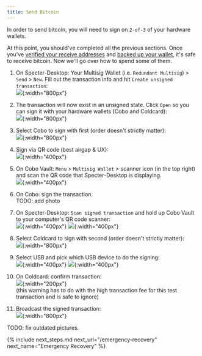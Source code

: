```yaml
---
title: Send Bitcoin
---
```


In order to send bitcoin, you will need to sign on `2-of-3` of your hardware wallets.

At this point, you should've completed all the previous sections.
Once you've [verified your receive addresses](/verify-receive-address) and [backed up your wallet](/backup-wallet), it's safe to receive bitcoin.
Now we'll go over how to spend some of them.

1. On Specter-Desktop: Your Multisig Wallet (i.e. `Redundant Multisig`) > `Send` > `New`. Fill out the transaction info and hit `Create unsigned transaction`:  
![](/assets/img/send-bitcoin-specter-create-skeleton.png){:width="800px"}  

1. The transaction will now exist in an unsigned state.
Click `Open` so you can sign it with your hardware wallets (Cobo and Coldcard):  
![](/assets/img/send-bitcoin-specter-unsigned-skeleton.png){:width="800px"}  

1. Select Cobo to sign with first (order doesn't strictly matter):  
![](/assets/img/send-bitcoin-specter-open-skeleton-cobo.png){:width="800px"}  

1. Sign via QR code (best airgap & UX):  
![](/assets/img/send-bitcoin-specter-sign-cobo.png){:width="400px"}  

1. On Cobo Vault: `Menu` > `Multisig Wallet` > scanner icon (in the top right) and scan the QR code that Specter-Desktop is displaying.  
![](/assets/img/send-bitcoin-cobo-scan-icon.jpg){:width="400px"}  

1. On Cobo: sign the transaction.  
TODO: add photo  

1. On Specter-Desktop: `Scan signed transaction` and hold up Cobo Vault to your computer's QR code scanner:  
![](/assets/img/send-bitcoin-specter-cobo-scan.jpg){:width="400px"} ![](/assets/img/send-bitcoin-specter-cobo-qr.jpeg){:width="400px"}  

1. Select Coldcard to sign with second (order doesn't strictly matter):  
![](/assets/img/send-bitcoin-specter-open-skeleton-coldcard.png){:width="800px"}

1. Select USB and pick which USB device to do the signing:  
![](/assets/img/send-bitcoin-coldcard-sign-type.png){:width="400px"} ![](/assets/img/send-bitcoin-coldcard-sign-usb.png){:width="400px"}    

1. On Coldcard: confirm transaction:  
![](/assets/img/send-bitcoin-coldcard-device-confirmation.jpeg){:width="200px"}  
(this warning has to do with the high transaction fee for this test transaction and is safe to ignore)

1. Broadcast the signed transaction:  
![](/assets/img/send-bitcoin-specter-broadcast.png){:width="800px"}  


TODO: fix outdated pictures.


{% include next_steps.md next_url="/emergency-recovery" next_name="Emergency Recovery" %}
